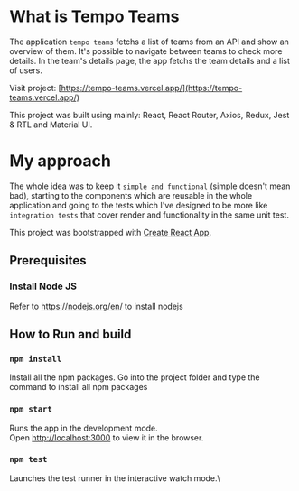 # What is Tempo Teams

The application `tempo teams` fetchs a list of teams from an API and show an overview of them. It's possible to navigate between teams to check more details. In the team's details page, the app fetchs the team details and a list of users.

Visit project: [https://tempo-teams.vercel.app/](https://tempo-teams.vercel.app/)

This project was built using mainly: React, React Router, Axios, Redux, Jest & RTL and Material UI.

# My approach

The whole idea was to keep it `simple and functional` (simple doesn't mean bad), starting to the components which are reusable in the whole application and going to the tests which I've designed to be more like `integration tests` that cover render and functionality in the same unit test.

This project was bootstrapped with [Create React App](https://github.com/facebook/create-react-app).

## Prerequisites

### Install Node JS

Refer to https://nodejs.org/en/ to install nodejs

## How to Run and build

### `npm install`

Install all the npm packages. Go into the project folder and type the command to install all npm packages

### `npm start`

Runs the app in the development mode.\
Open [http://localhost:3000](http://localhost:3000) to view it in the browser.

### `npm test`

Launches the test runner in the interactive watch mode.\
